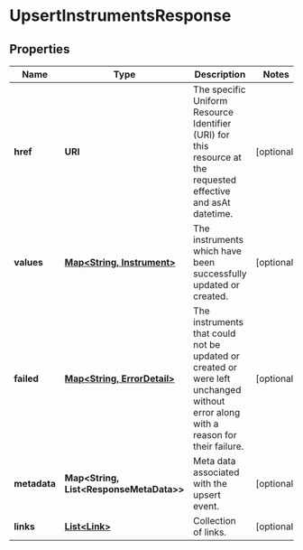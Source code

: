 

# UpsertInstrumentsResponse


## Properties

Name | Type | Description | Notes
------------ | ------------- | ------------- | -------------
**href** | **URI** | The specific Uniform Resource Identifier (URI) for this resource at the requested effective and asAt datetime. |  [optional]
**values** | [**Map&lt;String, Instrument&gt;**](Instrument.md) | The instruments which have been successfully updated or created. |  [optional]
**failed** | [**Map&lt;String, ErrorDetail&gt;**](ErrorDetail.md) | The instruments that could not be updated or created or were left unchanged without error along with a reason for their failure. |  [optional]
**metadata** | **Map&lt;String, List&lt;ResponseMetaData&gt;&gt;** | Meta data associated with the upsert event. |  [optional]
**links** | [**List&lt;Link&gt;**](Link.md) | Collection of links. |  [optional]



